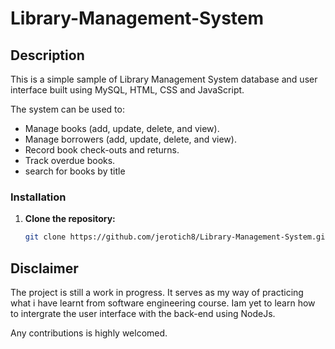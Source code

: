 # Library-Management-System

## Description

This is a simple sample of Library Management System database and user interface built using MySQL, HTML, CSS and JavaScript.

The system can be used to:
- Manage books (add, update, delete, and view).
- Manage borrowers (add, update, delete, and view).
- Record book check-outs and returns.
- Track overdue books.
- search for books by title

### Installation

1. **Clone the repository:**
   ```bash
   git clone https://github.com/jerotich8/Library-Management-System.git


## Disclaimer

The project is still a work in progress. It serves as my way of practicing what i have learnt from software engineering course.
Iam yet to learn how to intergrate the user interface with the back-end using NodeJs. 

Any contributions is highly welcomed.
